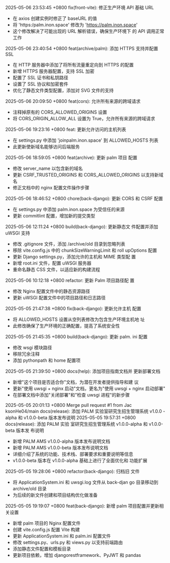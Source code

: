 2025-05-06 23:53:45 +0800 fix(front-vite): 修正生产环境 API 基础 URL
- 在 axios 创建实例时修正了 baseURL 的值
- 将 'https:/palm.inon.space' 修改为 'https://palm.inon.space'
- 这个修改解决了可能出现的 URL 解析错误，确保生产环境下
的 API 调用正常工作

2025-05-06 23:40:54 +0800 feat(archive/palm): 添加 HTTPS 支持并配置 SSL
- 在 HTTP 服务器中添加了将所有流量重定向到 HTTPS 的配置
- 新增 HTTPS 服务器配置，支持 SSL 加密
- 配置了 SSL 证书和私钥路径
- 设置了 SSL 协议和加密套件
- 优化了静态文件类型配置，添加对 SVG 文件的支持

2025-05-06 20:09:50 +0800 feat(cors): 允许所有来源的跨域请求
- 注释掉原有的 CORS_ALLOWED_ORIGINS 设置
- 将 CORS_ORIGIN_ALLOW_ALL 设置为 True，允许所有来源的跨域请求

2025-05-06 19:23:16 +0800 feat: 更新允许访问的主机列表
- 在 settings.py 中添加 'joinpalm.inon.space' 到 ALLOWED_HOSTS 列表
- 此更新使新域名能够访问后端服务

2025-05-06 18:59:05 +0800 feat(archive): 更新 palm 项目
配置
- 修改 server_name 以包含新的域名
- 更新 CSRF_TRUSTED_ORIGINS 和 CORS_ALLOWED_ORIGINS 以支持新域名
- 修正文档中的 nginx 配置文件操作步骤

2025-05-06 18:46:52 +0800 chore(back-django): 更新 CORS 和 CSRF 配置
- 在 settings.py 中添加 palm.inon.space 为受信任的来源
- 更新 commitlint 配置，增加新的提交类型

2025-05-06 12:11:24 +0800 build(back-django): 更新静态文
件配置并添加 uWSGI 支持
- 修改 .gitignore 文件，添加 /archive/old 目录到忽略列表
- 移除 vite.config.js 中的 chunkSizeWarningLimit 和 roll
upOptions 配置
- 更新 Django settings.py，添加允许的主机和 MIME 类型配
置
- 新增 root.ini 文件，配置 uWSGI 服务器
- 重命名静态 CSS 文件，以适应新的构建流程

2025-05-06 10:12:18 +0800 refactor: 更新 Palm 项目路径配
置
- 修改 Nginx 配置文件中的静态资源路径
- 更新 uWSGI 配置文件中的项目路径和日志路径

2025-05-05 21:47:38 +0800 fix(back-django): 更新允许主机
配置
- 将 ALLOWED_HOSTS 设置从空列表修改为包含生产环境主机地
址
- 此修改确保了生产环境的正确配置，提高了系统安全性

2025-05-05 21:45:35 +0800 build(back-django): 更新 palm.
ini 配置
- 修改 wsgi 模块路径
- 移除冗余注释
- 添加 pythonpath 和 home 配置项

2025-05-05 21:39:50 +0800 docs(help): 添加项目指南文档并
更新部署文档
- 新增"这个项目是否适合你"文档，为潜在开发者提供指导和建
议
- 更新"使用 uwsgi + nginx 启动"文档，更名为"使用 uwsgi +
 nginx 启动部署"
- 在部署文档中添加"关闭部署"和"检查 uwsgi 进程"的新步骤

2025-05-05 20:01:13 +0800 Merge pull request #1 from Jac
ksonHe04/main
docs(release): 添加 PALM 实验室研究生招生管理系统 v1.0.0
-alpha 和 v1.0.0-beta 版本发布说明
2025-05-05 19:57:31 +0800 docs(release): 添加 PALM 实验
室研究生招生管理系统 v1.0.0-alpha 和 v1.0.0-beta 版本发
布说明
- 新增 PALM AMS v1.0.0-alpha 版本发布说明文档
- 新增 PALM AMS v1.0.0-beta 版本发布说明文档
- 详细介绍了系统的功能、技术栈、部署要求和重要说明等信息
- v1.0.0-beta 版本在 v1.0.0-alpha 基础上进行了全面优化和
功能扩展

2025-05-05 19:28:06 +0800 refactor(back-django): 归档旧
文件
- 将 ApplicationSystem.ini 和 uwsgi.log 文件从 back-djan
go 目录移动到 archive/old 目录
- 为后续的新文件创建和项目结构优化做准备

2025-05-05 19:19:07 +0800 feat(back-django): 新增 palm 
项目配置并更新相关设置
- 新增 palm 项目的 Nginx 配置文件
- 创建 vite.config.js 配置 Vite 构建
- 更新 ApplicationSystem.ini 和 palm.ini 配置文件
- 修改 settings.py、urls.py 和 views.py 以支持前端路由
- 添加静态文件配置和模板目录
- 更新项目依赖，增加 djangorestframework、PyJWT 和 pandas